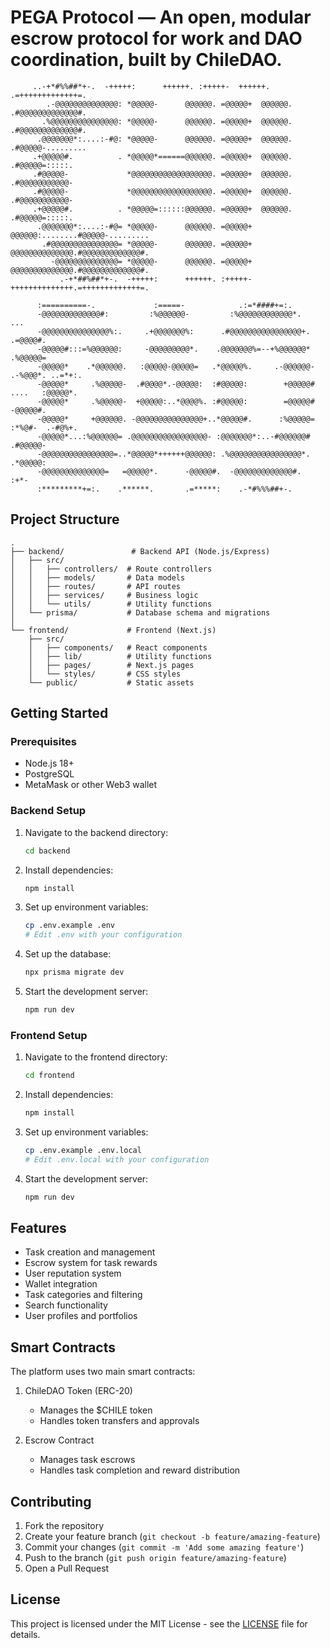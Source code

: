 # **PEGA Protocol** — An open, modular escrow protocol for work and DAO coordination, built by ChileDAO.

         ..-+*#%%##*+-.  -+++++:      ++++++. :+++++-  ++++++.       .=+++++++++++++=.
            .-@@@@@@@@@@@@@@: *@@@@@-      @@@@@@. =@@@@@+  @@@@@@.       .#@@@@@@@@@@@@@#.
           .%@@@@@@@@@@@@@@@: *@@@@@-      @@@@@@. =@@@@@+  @@@@@@.       .#@@@@@@@@@@@@@#.
          .@@@@@@@*:....:-#@: *@@@@@-      @@@@@@. =@@@@@+  @@@@@@.       .#@@@@@-.........
         .+@@@@@#.          . *@@@@@*======@@@@@@. =@@@@@+  @@@@@@.       .#@@@@@=:::::.
         .#@@@@@-             *@@@@@@@@@@@@@@@@@@. =@@@@@+  @@@@@@.       .#@@@@@@@@@@@-
         .#@@@@@-             *@@@@@@@@@@@@@@@@@@. =@@@@@+  @@@@@@.       .#@@@@@@@@@@@-
         .+@@@@@#.          . *@@@@@=::::::@@@@@@. =@@@@@+  @@@@@@.       .#@@@@@=:::::.
          .@@@@@@@*:....:-#@= *@@@@@-      @@@@@@. =@@@@@+  @@@@@@:........#@@@@@-.........
           .#@@@@@@@@@@@@@@@= *@@@@@-      @@@@@@. =@@@@@+  @@@@@@@@@@@@@@.#@@@@@@@@@@@@@#.
             -@@@@@@@@@@@@@@= *@@@@@-      @@@@@@. =@@@@@+  @@@@@@@@@@@@@@.#@@@@@@@@@@@@@#.
               .-+*##%##*+-.  -+++++:      ++++++. :+++++-  ++++++++++++++.=+++++++++++++=.

          :==========-.             :=====-            .:=*####+=:.
          -@@@@@@@@@@@@@#:         :%@@@@@@-         :%@@@@@@@@@@@@*.        ...
          -@@@@@@@@@@@@@@@%:.     .+@@@@@@@%:      .#@@@@@@@@@@@@@@@@+.   .=@@@@#.
          -@@@@@#:::=%@@@@@@:     -@@@@@@@@@*.    .@@@@@@@%=--+%@@@@@@*   .%@@@@@=
          -@@@@@*    .*@@@@@@.   :@@@@@-@@@@@=   .*@@@@@%.     .-@@@@@@-  .-%@@@*. ..=*+:.
          -@@@@@*     .%@@@@@-  .#@@@@*.-@@@@@:  :#@@@@@:        +@@@@@#    ....   :@@@@@*.
          -@@@@@*     .%@@@@@-  +@@@@@:..*@@@@%. :#@@@@@:        =@@@@@#           -@@@@@#.
          -@@@@@*     +@@@@@@. -@@@@@@@@@@@@@@@+..*@@@@@#.      :%@@@@@=   :*%@#-  .-#@%+.
          -@@@@@*...:%@@@@@@= .@@@@@@@@@@@@@@@@@- :@@@@@@@*:..-#@@@@@@#   .#@@@@@-
          -@@@@@@@@@@@@@@@@=..*@@@@@*++++++@@@@@@: .%@@@@@@@@@@@@@@@@*.   .*@@@@@:
          -@@@@@@@@@@@@@@=   =@@@@@*.      -@@@@@#.  -@@@@@@@@@@@@@#.       :+*-
          :*********+=:.    .******.       .=*****:    .-*#%%%##+-.

## Project Structure

```
.
├── backend/               # Backend API (Node.js/Express)
│   ├── src/
│   │   ├── controllers/  # Route controllers
│   │   ├── models/       # Data models
│   │   ├── routes/       # API routes
│   │   ├── services/     # Business logic
│   │   └── utils/        # Utility functions
│   └── prisma/           # Database schema and migrations
│
└── frontend/             # Frontend (Next.js)
    ├── src/
    │   ├── components/   # React components
    │   ├── lib/          # Utility functions
    │   ├── pages/        # Next.js pages
    │   └── styles/       # CSS styles
    └── public/           # Static assets
```

## Getting Started

### Prerequisites

- Node.js 18+
- PostgreSQL
- MetaMask or other Web3 wallet

### Backend Setup

1. Navigate to the backend directory:

   ```bash
   cd backend
   ```

2. Install dependencies:

   ```bash
   npm install
   ```

3. Set up environment variables:

   ```bash
   cp .env.example .env
   # Edit .env with your configuration
   ```

4. Set up the database:

   ```bash
   npx prisma migrate dev
   ```

5. Start the development server:
   ```bash
   npm run dev
   ```

### Frontend Setup

1. Navigate to the frontend directory:

   ```bash
   cd frontend
   ```

2. Install dependencies:

   ```bash
   npm install
   ```

3. Set up environment variables:

   ```bash
   cp .env.example .env.local
   # Edit .env.local with your configuration
   ```

4. Start the development server:
   ```bash
   npm run dev
   ```

## Features

- Task creation and management
- Escrow system for task rewards
- User reputation system
- Wallet integration
- Task categories and filtering
- Search functionality
- User profiles and portfolios

## Smart Contracts

The platform uses two main smart contracts:

1. ChileDAO Token (ERC-20)

   - Manages the $CHILE token
   - Handles token transfers and approvals

2. Escrow Contract
   - Manages task escrows
   - Handles task completion and reward distribution

## Contributing

1. Fork the repository
2. Create your feature branch (`git checkout -b feature/amazing-feature`)
3. Commit your changes (`git commit -m 'Add some amazing feature'`)
4. Push to the branch (`git push origin feature/amazing-feature`)
5. Open a Pull Request

## License

This project is licensed under the MIT License - see the [LICENSE](LICENSE) file for details.
